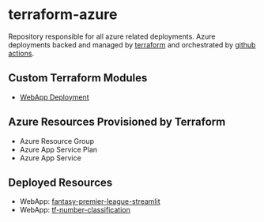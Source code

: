 # terraform-azure

Repository responsible for all azure related deployments. Azure deployments backed and managed by [terraform](https://www.terraform.io/) and orchestrated by [github actions](https://github.com/features/actions).

## Custom Terraform Modules

- [WebApp Deployment](https://github.com/powellrhys/terraform-azure/tree/main/modules/webapp)

## Azure Resources Provisioned by Terraform

- Azure Resource Group
- Azure App Service Plan
- Azure App Service

## Deployed Resources 

- WebApp: [fantasy-premier-league-streamlit](https://fantasy-premier-league-streamlit.azurewebsites.net/)
- WebApp: [tf-number-classification](https://tf-number-classification.azurewebsites.net/)